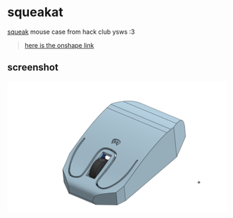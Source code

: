 # squeakat
[squeak](https://squeak.hackclub.com/) mouse case from hack club ysws :3

> [here is the onshape link](https://cad.onshape.com/documents/ce8a0e099fedbf2f4e6b0115/w/2684703f0e8c85ef66c9db5f/e/ad98755dd168e0b14aae0fa0?renderMode=0&uiState=688939b58569f31676e440f3)

## screenshot

<img src="\imgs\squeakat_top_left_corner_view.png"
alt="top left corner view"
style="height: 300px; width:500px;"/>
